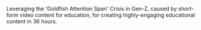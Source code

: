 Leveraging the 'Goldfish Attention Span' Crisis in Gen-Z, caused by short-form video content for education, for creating highly-engaging educational content in 36 hours.
